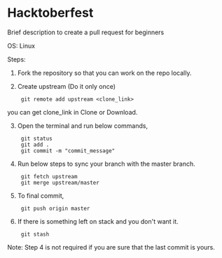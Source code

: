 # Hacktoberfest
Brief description to create a pull request for beginners

OS: Linux

Steps:
1. Fork the repository so that you can work on the repo locally.

2. Create upstream (Do it only once)
	
		git remote add upstream <clone_link>
    
you can get clone_link in Clone or Download.

3. Open the terminal and run below commands,

		git status
 		git add .
 		git commit -m "commit_message"
 
4. Run below steps to sync your branch with the master branch.

		git fetch upstream
 		git merge upstream/master
 
5. To final commit,
 
 		git push origin master
 
6. If there is something left on stack and you don't want it.
 
 		git stash

Note: Step 4 is not required if you are sure that the last commit is yours.
